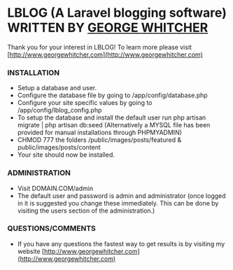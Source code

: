 # LBLOG (A Laravel blogging software) WRITTEN BY [GEORGE WHITCHER](http://www.georgewhitcher.com) #

Thank you for your interest in LBLOG!  To learn more please visit [http://www.georgewhitcher.com](http://www.georgewhitcher.com)

### INSTALLATION ###

* Setup a database and user.
* Configure the database file by going to /app/config/database.php
* Configure your site specific values by going to /app/config/lblog_config.php
* To setup the database and install the default user run php artisan migrate | php artisan db:seed
  (Alternatively a MYSQL file has been provided for manual installations through PHPMYADMIN)
* CHMOD 777 the folders /public/images/posts/featured & public/images/posts/content
* Your site should now be installed.

### ADMINISTRATION ###

* Visit DOMAIN.COM/admin
* The default user and password is admin and administrator (once logged in it is suggested you change these immediately.  This can be done by visiting the users section of the administration.)

### QUESTIONS/COMMENTS ###

* If you have any questions the fastest way to get results is by visiting my website [http://www.georgewhitcher.com](http://www.georgewhitcher.com)